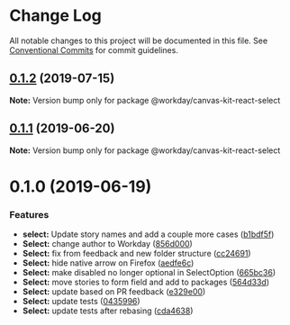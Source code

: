 # Change Log

All notable changes to this project will be documented in this file.
See [Conventional Commits](https://conventionalcommits.org) for commit guidelines.

## [0.1.2](https://ghe.megaleo.com/design/canvas-kit-react/tree/master/modules/canvas-kit-react-select/compare/@workday/canvas-kit-react-select@0.1.1...@workday/canvas-kit-react-select@0.1.2) (2019-07-15)

**Note:** Version bump only for package @workday/canvas-kit-react-select





## [0.1.1](https://ghe.megaleo.com/design/canvas-kit-react/tree/master/modules/canvas-kit-react-select/compare/@workday/canvas-kit-react-select@0.1.0...@workday/canvas-kit-react-select@0.1.1) (2019-06-20)

**Note:** Version bump only for package @workday/canvas-kit-react-select





# 0.1.0 (2019-06-19)


### Features

* **select:** Update story names and add a couple more cases ([b1bdf5f](https://ghe.megaleo.com/design/canvas-kit-react/tree/master/modules/canvas-kit-react-select/commits/b1bdf5f))
* **Select:** change author to Workday ([856d000](https://ghe.megaleo.com/design/canvas-kit-react/tree/master/modules/canvas-kit-react-select/commits/856d000))
* **Select:** fix from feedback and new folder structure ([cc24691](https://ghe.megaleo.com/design/canvas-kit-react/tree/master/modules/canvas-kit-react-select/commits/cc24691))
* **Select:** hide native arrow on Firefox ([aedfe6c](https://ghe.megaleo.com/design/canvas-kit-react/tree/master/modules/canvas-kit-react-select/commits/aedfe6c))
* **Select:** make disabled no longer optional in SelectOption ([665bc36](https://ghe.megaleo.com/design/canvas-kit-react/tree/master/modules/canvas-kit-react-select/commits/665bc36))
* **Select:** move stories to form field and add to packages ([564d33d](https://ghe.megaleo.com/design/canvas-kit-react/tree/master/modules/canvas-kit-react-select/commits/564d33d))
* **Select:** update based on PR feedback ([e329e00](https://ghe.megaleo.com/design/canvas-kit-react/tree/master/modules/canvas-kit-react-select/commits/e329e00))
* **Select:** update tests ([0435996](https://ghe.megaleo.com/design/canvas-kit-react/tree/master/modules/canvas-kit-react-select/commits/0435996))
* **Select:** update tests after rebasing ([cda4638](https://ghe.megaleo.com/design/canvas-kit-react/tree/master/modules/canvas-kit-react-select/commits/cda4638))
